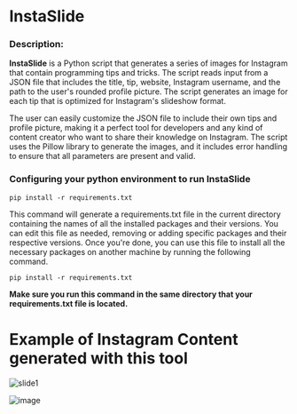 # InstaSlide

### Description: 

**InstaSlide** is a Python script that generates a series of images for Instagram that contain programming tips and tricks. The script reads input from a JSON file that includes the title, tip, website, Instagram username, and the path to the user's rounded profile picture. The script generates an image for each tip that is optimized for Instagram's slideshow format.

The user can easily customize the JSON file to include their own tips and profile picture, making it a perfect tool for developers and any kind of content creator who want to share their knowledge on Instagram. The script uses the Pillow library to generate the images, and it includes error handling to ensure that all parameters are present and valid.


### Configuring your python environment to run InstaSlide
```
pip install -r requirements.txt
```

This command will generate a requirements.txt file in the current directory containing the names of all the installed packages and their versions. You can edit this file as needed, removing or adding specific packages and their respective versions. Once you're done, you can use this file to install all the necessary packages on another machine by running the following command.
```
pip install -r requirements.txt
```

**Make sure you run this command in the same directory that your requirements.txt file is located.**

# Example of Instagram Content generated with this tool

![slide1](https://user-images.githubusercontent.com/2152854/236654207-6a511397-a1bf-4286-a337-2f0eefdcd39f.png)

![image](https://user-images.githubusercontent.com/2152854/236654258-50317f32-3b71-45f9-b267-f7c319163dd4.png)